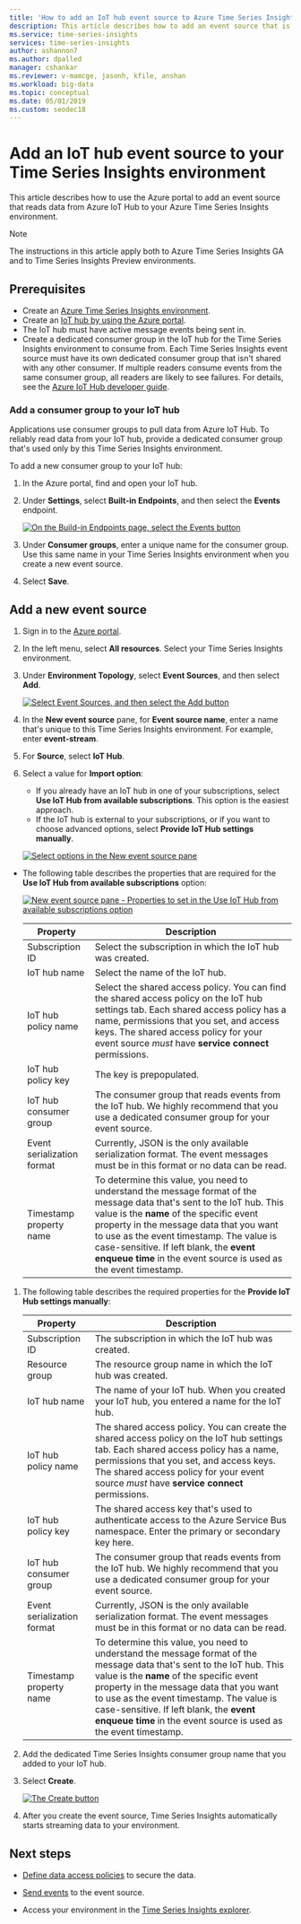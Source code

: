 ```yaml
---
title: 'How to add an IoT hub event source to Azure Time Series Insights | Microsoft Docs'
description: This article describes how to add an event source that is connected to an IoT hub to your Time Series Insights environment.
ms.service: time-series-insights
services: time-series-insights
author: ashannon7
ms.author: dpalled
manager: cshankar
ms.reviewer: v-mamcge, jasonh, kfile, anshan
ms.workload: big-data
ms.topic: conceptual 
ms.date: 05/01/2019
ms.custom: seodec18
---
```


# Add an IoT hub event source to your Time Series Insights environment

This article describes how to use the Azure portal to add an event source that reads data from Azure IoT Hub to your Azure Time Series Insights environment.

> [!NOTE]
> The instructions in this article apply both to Azure Time Series Insights GA and to Time Series Insights Preview environments.

## Prerequisites

* Create an [Azure Time Series Insights environment](time-series-insights-update-create-environment.md).
* Create an [IoT hub by using the Azure portal](../iot-hub/iot-hub-create-through-portal.md).
* The IoT hub must have active message events being sent in.
* Create a dedicated consumer group in the IoT hub for the Time Series Insights environment to consume from. Each Time Series Insights event source must have its own dedicated consumer group that isn't shared with any other consumer. If multiple readers consume events from the same consumer group, all readers are likely to see failures. For details, see the [Azure IoT Hub developer guide](../iot-hub/iot-hub-devguide.md).

### Add a consumer group to your IoT hub

Applications use consumer groups to pull data from Azure IoT Hub. To reliably read data from your IoT hub, provide a dedicated consumer group that's used only by this Time Series Insights environment.

To add a new consumer group to your IoT hub:

1. In the Azure portal, find and open your IoT hub.

1. Under **Settings**, select **Built-in Endpoints**, and then select the **Events** endpoint.

   [![On the Build-in Endpoints page, select the Events button](media/time-series-insights-how-to-add-an-event-source-iothub/iothub_one.png)](media/time-series-insights-how-to-add-an-event-source-iothub/iothub_one.png#lightbox)

1. Under **Consumer groups**, enter a unique name for the consumer group. Use this same name in your Time Series Insights environment when you create a new event source.

1. Select **Save**.

## Add a new event source

1. Sign in to the [Azure portal](https://portal.azure.com).

1. In the left menu, select **All resources**. Select your Time Series Insights environment.

1. Under **Environment Topology**, select **Event Sources**, and then select **Add**.

   [![Select Event Sources, and then select the Add button](media/time-series-insights-how-to-add-an-event-source-iothub/iothub_two.png)](media/time-series-insights-how-to-add-an-event-source-iothub/iothub_two.png#lightbox)

1. In the **New event source** pane, for **Event source name**, enter a name that's unique to this Time Series Insights environment. For example, enter **event-stream**.

1. For **Source**, select **IoT Hub**.

1. Select a value for **Import option**:

   * If you already have an IoT hub in one of your subscriptions, select **Use IoT Hub from available subscriptions**. This option is the easiest approach.
   * If the IoT hub is external to your subscriptions, or if you want to choose advanced options, select **Provide IoT Hub settings manually**.

   [![Select options in the New event source pane](media/time-series-insights-how-to-add-an-event-source-iothub/iothub_three.png)](media/time-series-insights-how-to-add-an-event-source-iothub/iothub_three.png#lightbox)

- The following table describes the properties that are required for the **Use IoT Hub from available subscriptions** option:

   [![New event source pane - Properties to set in the Use IoT Hub from available subscriptions option](media/time-series-insights-how-to-add-an-event-source-iothub/iothub_four.png)](media/time-series-insights-how-to-add-an-event-source-iothub/iothub_four.png#lightbox)

   | Property | Description |
   | --- | --- |
   | Subscription ID | Select the subscription in which the IoT hub was created.
   | IoT hub name | Select the name of the IoT hub.
   | IoT hub policy name | Select the shared access policy. You can find the shared access policy on the IoT hub settings tab. Each shared access policy has a name, permissions that you set, and access keys. The shared access policy for your event source *must* have **service connect** permissions.
   | IoT hub policy key | The key is prepopulated.
   | IoT hub consumer group | The consumer group that reads events from the IoT hub. We highly recommend that you use a dedicated consumer group for your event source.
   | Event serialization format | Currently, JSON is the only available serialization format. The event messages must be in this format or no data can be read. |
   | Timestamp property name | To determine this value, you need to understand the message format of the message data that's sent to the IoT hub. This value is the **name** of the specific event property in the message data that you want to use as the event timestamp. The value is case-sensitive. If left blank, the **event enqueue time** in the event source is used as the event timestamp. |

1. The following table describes the required properties for the **Provide IoT Hub settings manually**:

   | Property | Description |
   | --- | --- |
   | Subscription ID | The subscription in which the IoT hub was created.
   | Resource group | The resource group name in which the IoT hub was created.
   | IoT hub name | The name of your IoT hub. When you created your IoT hub, you entered a name for the IoT hub.
   | IoT hub policy name | The shared access policy. You can create the shared access policy on the IoT hub settings tab. Each shared access policy has a name, permissions that you set, and access keys. The shared access policy for your event source *must* have **service connect** permissions.
   | IoT hub policy key | The shared access key that's used to authenticate access to the Azure Service Bus namespace. Enter the primary or secondary key here.
   | IoT hub consumer group | The consumer group that reads events from the IoT hub. We highly recommend that you use a dedicated consumer group for your event source.
   | Event serialization format | Currently, JSON is the only available serialization format. The event messages must be in this format or no data can be read. |
   | Timestamp property name | To determine this value, you need to understand the message format of the message data that's sent to the IoT hub. This value is the **name** of the specific event property in the message data that you want to use as the event timestamp. The value is case-sensitive. If left blank, the **event enqueue time** in the event source is used as the event timestamp. |

1. Add the dedicated Time Series Insights consumer group name that you added to your IoT hub.

1. Select **Create**.

   [![The Create button](media/time-series-insights-how-to-add-an-event-source-iothub/iothub_five.png)](media/time-series-insights-how-to-add-an-event-source-iothub/iothub_five.png#lightbox)

1. After you create the event source, Time Series Insights automatically starts streaming data to your environment.

## Next steps

* [Define data access policies](time-series-insights-data-access.md) to secure the data.

* [Send events](time-series-insights-send-events.md) to the event source.

* Access your environment in the [Time Series Insights explorer](https://insights.timeseries.azure.com).
